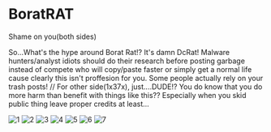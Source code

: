 # BoratRAT
Shame on you(both sides)

So...What's the hype around Borat Rat!? 
It's damn DcRat! 
Malware hunters/analyst idiots should do their research before posting garbage 
instead of compete who will copy/paste faster or simply get a normal life cause clearly this isn't proffesion for you. 
Some people actually rely on your trash posts! 
// 
For other side(1x37x), just....DUDE!? 
You do know that you do more harm than benefit with things like this?? 
Especially when you skid public thing leave proper credits at least...

![1](https://user-images.githubusercontent.com/1867768/162823339-ecdf9a4f-3408-4b10-b0ca-a57d3b11865d.jpg)
![2](https://user-images.githubusercontent.com/1867768/162823341-da94378a-731a-47c5-bbce-c925caebf688.jpg)
![3](https://user-images.githubusercontent.com/1867768/162823342-79bb359d-bf49-4539-bbca-10e9150b5d1b.jpg)
![4](https://user-images.githubusercontent.com/1867768/162823343-78d0b325-ab40-4f0b-8a79-e7c14efc283a.jpg)
![5](https://user-images.githubusercontent.com/1867768/162823347-f1f6fb9f-2f91-4b20-9325-01eedc85aaa4.jpg)
![6](https://user-images.githubusercontent.com/1867768/162823349-c2232239-eed0-4882-b9d8-980967835ce2.jpg)
![7](https://user-images.githubusercontent.com/1867768/162823351-704f642d-53d1-4af6-abf8-cd8e7c810cf8.jpg)
